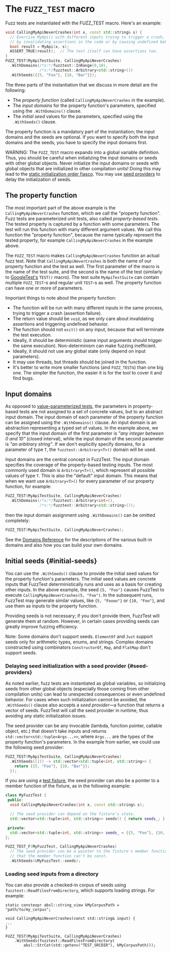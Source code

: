 # The `FUZZ_TEST` macro

Fuzz tests are instantiated with the
FUZZ_TEST
macro. Here's an example:

```c++
void CallingMyApiNeverCrashes(int x, const std::string& s) {
  // Exercise MyApi() with different inputs trying to trigger a crash, e.g.,
  // by invalidating assertions in the code or by causing undefined behaviour.
  bool result = MyApi(x, s);
  ASSERT_TRUE(result);  // The test itself can have assertions too.
}
FUZZ_TEST(MyApiTestSuite, CallingMyApiNeverCrashes)
  .WithDomains(/*x:*/fuzztest::InRange(0,10),
               /*s:*/fuzztest::Arbitrary<std::string>())
  .WithSeeds({{5, "Foo"}, {10, "Bar"}});
```

The three parts of the instantiation that we discuss in more detail are the
following:

*   The *property function* (called `CallingMyApiNeverCrashes` in the example).
*   The *input domains* for the property function's parameters, specified using
    the `.WithDomains()` clause.
*   The *initial seed* values for the parameters, specified using the
    `.WithSeeds()` clause.

The property function is a mandatory part of the instantiation; the input
domains and the seeds are optional. If you want to specify both the input
domains and the seeds, you have to specify the input domains first.

WARNING: The `FUZZ_TEST` macro expands into a global variable definition. Thus,
you should be careful when initializing the input domains or seeds with other
global objects. Never initialize the input domains or seeds with global objects
that are initialized in other compilation units! Doing this may lead to the
[static initialization order fiasco](https://en.cppreference.com/w/cpp/language/siof).
You may use [seed providers](#seed-providers) to delay the initialization of
seeds.

## The property function

The most important part of the above example is the `CallingMyApiNeverCrashes`
function, which we call the "property function". Fuzz tests are parameterized
unit tests, also called *property-based tests*. The tested property is captured
by a function with some parameters. The test will run this function with many
different argument values. We call this function the "property function",
because the name typically represent the tested property, for example
`CallingMyApiNeverCrashes` in the example above.

The `FUZZ_TEST` macro makes `CallingMyApiNeverCrashes` function an actual fuzz
test. Note that `CallingMyApiNeverCrashes` is both the name of our property
function and the test as well. The first parameter of the macro is the name of
the test suite, and the second is the name of the test (similarly to
[GoogleTest's](https://google.github.io/googletest/)
`TEST()` macro). The test suite `MyApiTestSuite` can contain multiple
`FUZZ_TEST`-s and regular unit `TEST`-s as well. The property function can have
one or more of parameters.

Important things to note about the property function:

*   The function will be run with many different inputs in the same process,
    trying to trigger a crash (assertion failure).
*   The return value should be `void`, as we only care about invalidating
    assertions and triggering undefined behavior.
*   The function should not `exit()` on any input, because that will terminate
    the test execution.
*   Ideally, it should be deterministic (same input arguments should trigger the
    same execution). Non-determinism can make fuzzing inefficient.
*   Ideally, it should not use any global state (only depend on input
    parameters).
*   It may use threads, but threads should be joined in the function.
*   It's better to write more smaller functions (and `FUZZ_TEST`s) than one big
    one. The simpler the function, the easier it is for the tool to cover it and
    find bugs.

## Input domains

As opposed to
[value-parameterized tests](https://google.github.io/googletest/advanced.html#value-parameterized-tests),
the parameters in property-based tests are not assigned to a set of concrete
values, but to an abstract input domain. The input domain of each parameter of
the property function can be assigned using the `.WithDomains()` clause. An
input domain is an abstraction representing a typed set of values. In the
example above, we specify that the input domain of the first parameter is *"any
integer between 0 and 10"* (closed interval), while the input domain of the
second parameter is *"an arbitrary string"*. If we don't explicitly specify
domains, for a parameter of type `T`, the `fuzztest::Arbitrary<T>()` domain will
be used.

Input domains are the central concept in FuzzTest. The input domain
specifies the coverage of the property-based testing inputs. The most commonly
used domain is `Arbitrary<T>()`, which represent all possible values of type
`T`. This is also the "default" input domain. This means that when we want use
`Arbitrary<T>()` for every parameter of our property function, for example:

```c++
FUZZ_TEST(MyApiTestSuite, CallingMyApiNeverCrashes)
  .WithDomains(/*x:*/fuzztest::Arbitrary<int>(),
               /*s:*/fuzztest::Arbitrary<std::string>());
```

then the input domain assignment using `.WithDomains()` can be omitted
completely:

```c++
FUZZ_TEST(MyApiTestSuite, CallingMyApiNeverCrashes);
```

See the [Domains Reference](domains-reference.md) for the descriptions of the
various built-in domains and also how you can build your own domains.

## Initial seeds {#initial-seeds}

You can use the `.WithSeeds()` clause to provide the initial seed values for the
property function's parameters. The initial seed values are concrete inputs that
FuzzTest deterministically runs and uses as a basis for creating other inputs.
In the above example, the seed `{5, "Foo"}` causes FuzzTest to execute
`CallingMyApiNeverCrashes(5, "Foo")`. In the subsequent runs, FuzzTest may
generate similar values, like `{5, "Foooo"}` or `{10, "Foo"}`, and use them as
inputs to the property function.

Providing seeds is not necessary; if you don't provide them, FuzzTest will
generate them at random. However, in certain cases providing seeds can greatly
improve fuzzing efficiency.

Note: Some domains don't support seeds. `ElementOf` and `Just` support seeds
only for arithmetic types, enums, and strings. Complex domains constructed using
combinators `ConstructorOf`, `Map`, and `FlatMap` don't support seeds.

### Delaying seed initialization with a seed provider {#seed-providers}

As noted earlier, fuzz tests are instantiated as global variables, so
initializing seeds from other global objects (especially those coming from other
compilation units) can lead to unexpected consequences or even undefined
behavior. For cases when such initialization cannot be avoided, the
`.WithSeeds()` clause also accepts a *seed provider*—a function that returns a
vector of seeds. FuzzTest will call the seed provider in runtime, thus avoiding
any static initialization issues.

The seed provider can be any invocable (lambda, function pointer, callable
object, etc.) that doesn't take inputs and returns
`std::vector<std::tuple<Args...>>`, where `Args...` are the types of the
property function's parameters. In the example from earlier, we could use the
following seed provider:

```c++
FUZZ_TEST(MyApiTestSuite, CallingMyApiNeverCrashes)
  .WithSeeds([]() -> std::vector<std::tuple<int, std::string>> {
    return {{5, "Foo"}, {10, "Bar"}};
  });
```

If you are using a [test fixture](fixtures.md), the seed provider can also be a
pointer to a member function of the fixture, as in the following example:

```c++
class MyFuzzTest {
 public:
  void CallingMyApiNeverCrashes(int x, const std::string& s);

  // The seed provider can depend on the fixture's state.
  std::vector<std::tuple<int, std::string>> seeds() { return seeds_; }

 private:
  std::vector<std::tuple<int, std::string>> seeds_ = {{5, "Foo"}, {10, "Bar"}};
};

FUZZ_TEST_F(MyFuzzTest, CallingMyApiNeverCrashes)
  // The seed provider can be a pointer to the fixture's member function. Note
  // that the member function can't be const.
  .WithSeeds(&MyFuzzTest::seeds);
```

### Loading seed inputs from a directory

You can also provide a checked-in corpus of seeds using
`fuzztest::ReadFilesFromDirectory`, which supports loading
strings. For example:

```
static constexpr absl::string_view kMyCorpusPath = "path/to/my_corpus";

void CallingMyApiNeverCrashes(const std::string& input) {
...
}

FUZZ_TEST(MyApiTestSuite, CallingMyApiNeverCrashes)
    .WithSeeds(fuzztest::ReadFilesFromDirectory(
        absl::StrCat(std::getenv("TEST_SRCDIR"), kMyCorpusPath)));
```

